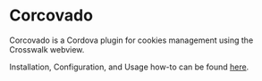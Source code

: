 Corcovado
=========

Corcovado is a Cordova plugin for cookies management using the Crosswalk webview.

Installation, Configuration, and Usage how-to can be found [here](http://www.federbit.com/p/corcovado.html).
